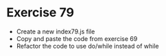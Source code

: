 # Exercise 79

- Create a new index79.js file
- Copy and paste the code from exercise 69
- Refactor the code to use do/while instead of while
